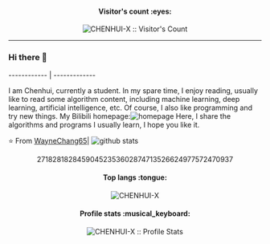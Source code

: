
<h4 align="center">Visitor's count :eyes:</h4>

<p align="center"><img src="https://profile-counter.glitch.me/{CHENHUI-X}/count.svg" alt="CHENHUI-X :: Visitor's Count" /></p>  

---

### Hi there 👋

------------ | -------------


I am Chenhui, currently a student. In my spare time, I enjoy reading, usually like to read some algorithm content, including machine learning, deep learning, artificial intelligence, etc. Of course, I also like programming and try new things. My Bilibili homepage:![homepage](https://space.bilibili.com/294132471) Here, I share the algorithms and programs I usually learn, I hope you like it.


⭐️ From [WayneChang65](https://github.com/WayneChang65)| ![github stats](https://github-readme-stats.vercel.app/api?username=WayneChang65&show_icons=true&line_height=30) <p align="center">27182818284590452353602874713526624977572470937</p>

<h4 align="center">Top langs :tongue:</h4>

<p align="center"><img src="https://github-readme-stats.vercel.app/api/top-langs/?username=CHENHUI-X&langs_count=10&theme=tokyonight&layout=compact" alt="CHENHUI-X" /></p>

<h4 align="center">Profile stats :musical_keyboard:</h4>

<p align="center"><img src="https://github-readme-stats.vercel.app/api?username=CHENHUI-X&show_icons=true&theme=synthwave" alt="CHENHUI-X :: Profile Stats" /></p>
